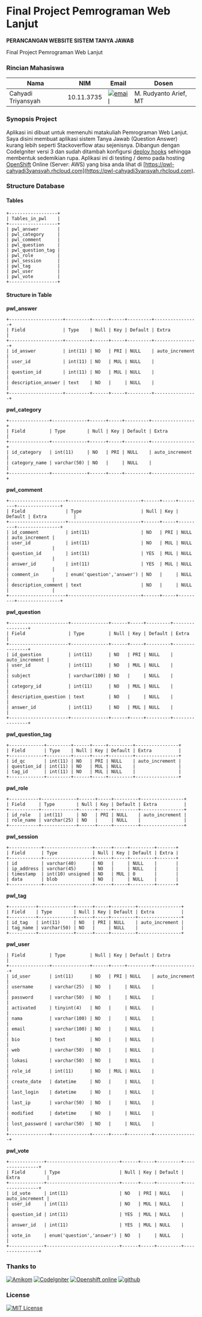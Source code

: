 # Final Project Pemrograman Web Lanjut

__PERANCANGAN WEBSITE SISTEM TANYA JAWAB__

Final Project Pemrograman Web Lanjut

### Rincian Mahasiswa

Nama | NIM | Email | Dosen
------------ | ------------- | ------------- | -------------
Cahyadi Triyansyah | 10.11.3735 | [![email](https://lh5.googleusercontent.com/-zu90QT4iXGA/VlT0XTODSaI/AAAAAAAABGU/1Fho2lUhHM4/s20-no/email-github-20.png)](mailto:cahyadi.t@students.amikom.ac.id) | M. Rudyanto Arief, MT 

### Synopsis Project

Aplikasi ini dibuat untuk memenuhi matakuliah Pemrograman Web Lanjut. Saya disini membuat aplikasi sistem Tanya Jawab (Question Answer) kurang lebih seperti Stackoverflow atau sejenisnya. Dibangun dengan CodeIgniter versi 3 dan sudah ditambah konfigursi [deploy hooks](https://developers.openshift.com/en/managing-modifying-applications.html) sehingga membentuk sedemikian rupa. Aplikasi ini di testing / demo pada hosting [OpenShift](https://www.openshift.com/) Online (Server: AWS) yang bisa anda lihat di [https://pwl-cahyadi3yansyah.rhcloud.com](https://pwl-cahyadi3yansyah.rhcloud.com).

### Structure Database

#### Tables

```
+------------------+
| Tables_in_pwl    |
+------------------+
| pwl_answer       |
| pwl_category     |
| pwl_comment      |
| pwl_question     |
| pwl_question_tag |
| pwl_role         |
| pwl_session      |
| pwl_tag          |
| pwl_user         |
| pwl_vote         |
+------------------+
```

#### Structure in Table
__pwl_answer__
```
+--------------------+---------+------+-----+---------+----------------+
| Field              | Type    | Null | Key | Default | Extra          |
+--------------------+---------+------+-----+---------+----------------+
| id_answer          | int(11) | NO   | PRI | NULL    | auto_increment |
| user_id            | int(11) | NO   | MUL | NULL    |                |
| question_id        | int(11) | NO   | MUL | NULL    |                |
| description_answer | text    | NO   |     | NULL    |                |
+--------------------+---------+------+-----+---------+----------------+
```
__pwl_category__
```
+---------------+-------------+------+-----+---------+----------------+
| Field         | Type        | Null | Key | Default | Extra          |
+---------------+-------------+------+-----+---------+----------------+
| id_category   | int(11)     | NO   | PRI | NULL    | auto_increment |
| category_name | varchar(50) | NO   |     | NULL    |                |
+---------------+-------------+------+-----+---------+----------------+
```
__pwl_comment__
```
+---------------------+---------------------------+------+-----+---------+----------------+
| Field               | Type                      | Null | Key | Default | Extra          |
+---------------------+---------------------------+------+-----+---------+----------------+
| id_comment          | int(11)                   | NO   | PRI | NULL    | auto_increment |
| user_id             | int(11)                   | NO   | MUL | NULL    |                |
| question_id         | int(11)                   | YES  | MUL | NULL    |                |
| answer_id           | int(11)                   | YES  | MUL | NULL    |                |
| comment_in          | enum('question','answer') | NO   |     | NULL    |                |
| description_comment | text                      | NO   |     | NULL    |                |
+---------------------+---------------------------+------+-----+---------+----------------+
```
__pwl_question__
```
+----------------------+--------------+------+-----+---------+----------------+
| Field                | Type         | Null | Key | Default | Extra          |
+----------------------+--------------+------+-----+---------+----------------+
| id_question          | int(11)      | NO   | PRI | NULL    | auto_increment |
| user_id              | int(11)      | NO   | MUL | NULL    |                |
| subject              | varchar(100) | NO   |     | NULL    |                |
| category_id          | int(11)      | NO   | MUL | NULL    |                |
| description_question | text         | NO   |     | NULL    |                |
| answer_id            | int(11)      | NO   | MUL | NULL    |                |
+----------------------+--------------+------+-----+---------+----------------+
```
__pwl_question_tag__
```
+-------------+---------+------+-----+---------+----------------+
| Field       | Type    | Null | Key | Default | Extra          |
+-------------+---------+------+-----+---------+----------------+
| id_qc       | int(11) | NO   | PRI | NULL    | auto_increment |
| question_id | int(11) | NO   | MUL | NULL    |                |
| tag_id      | int(11) | NO   | MUL | NULL    |                |
+-------------+---------+------+-----+---------+----------------+
```
__pwl_role__
```
+-----------+-------------+------+-----+---------+----------------+
| Field     | Type        | Null | Key | Default | Extra          |
+-----------+-------------+------+-----+---------+----------------+
| id_role   | int(11)     | NO   | PRI | NULL    | auto_increment |
| role_name | varchar(25) | NO   |     | NULL    |                |
+-----------+-------------+------+-----+---------+----------------+
```
__pwl_session__
```
+------------+------------------+------+-----+---------+-------+
| Field      | Type             | Null | Key | Default | Extra |
+------------+------------------+------+-----+---------+-------+
| id         | varchar(40)      | NO   |     | NULL    |       |
| ip_address | varchar(45)      | NO   |     | NULL    |       |
| timestamp  | int(10) unsigned | NO   | MUL | 0       |       |
| data       | blob             | NO   |     | NULL    |       |
+------------+------------------+------+-----+---------+-------+
```
__pwl_tag__
```
+----------+-------------+------+-----+---------+----------------+
| Field    | Type        | Null | Key | Default | Extra          |
+----------+-------------+------+-----+---------+----------------+
| id_tag   | int(11)     | NO   | PRI | NULL    | auto_increment |
| tag_name | varchar(50) | NO   |     | NULL    |                |
+----------+-------------+------+-----+---------+----------------+
```
__pwl_user__
```+---------------+--------------+------+-----+---------+----------------+
| Field         | Type         | Null | Key | Default | Extra          |
+---------------+--------------+------+-----+---------+----------------+
| id_user       | int(11)      | NO   | PRI | NULL    | auto_increment |
| username      | varchar(25)  | NO   |     | NULL    |                |
| password      | varchar(50)  | NO   |     | NULL    |                |
| activated     | tinyint(4)   | NO   |     | NULL    |                |
| nama          | varchar(100) | NO   |     | NULL    |                |
| email         | varchar(100) | NO   |     | NULL    |                |
| bio           | text         | NO   |     | NULL    |                |
| web           | varchar(50)  | NO   |     | NULL    |                |
| lokasi        | varchar(50)  | NO   |     | NULL    |                |
| role_id       | int(11)      | NO   | MUL | NULL    |                |
| create_date   | datetime     | NO   |     | NULL    |                |
| last_login    | datetime     | NO   |     | NULL    |                |
| last_ip       | varchar(50)  | NO   |     | NULL    |                |
| modified      | datetime     | NO   |     | NULL    |                |
| lost_password | varchar(50)  | NO   |     | NULL    |                |
+---------------+--------------+------+-----+---------+----------------+
```
__pwl_vote__
```
+-------------+---------------------------+------+-----+---------+----------------+
| Field       | Type                      | Null | Key | Default | Extra          |
+-------------+---------------------------+------+-----+---------+----------------+
| id_vote     | int(11)                   | NO   | PRI | NULL    | auto_increment |
| user_id     | int(11)                   | NO   | MUL | NULL    |                |
| question_id | int(11)                   | YES  | MUL | NULL    |                |
| answer_id   | int(11)                   | YES  | MUL | NULL    |                |
| vote_in     | enum('question','answer') | NO   |     | NULL    |                |
+-------------+---------------------------+------+-----+---------+----------------+
```

### Thanks to
[![Amikom](https://lh5.googleusercontent.com/-NWphcCvKD3E/VlTt7f15FLI/AAAAAAAABEA/JDH5QDSPLmc/w148-h150-no/logo_amikom_cover150.jpg)](http://amikom.ac.id) [![CodeIgniter](http://www.codeigniter.com/assets/images/ci-logo-big.png)](http://www.codeigniter.com/) [![Openshift online](https://lh3.googleusercontent.com/-YeznvYHUBis/VlTv1qUeUiI/AAAAAAAABFY/Sm65sUeiB-M/w160-h150-no/redhat_reverse.png)](https://www.openshift.com) [![github](https://lh3.googleusercontent.com/-Icom7BsPUc8/VlTvLZ9L0SI/AAAAAAAABEw/kUWn7MCjhJ4/s150-no/GitHub-Mark150.png)](https://github.com)

### License
[![MIT License](https://img.shields.io/dub/l/vibe-d.svg)](LICENSE)